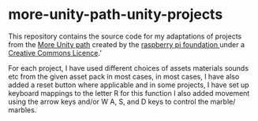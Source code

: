 # more-unity-path-unity-projects
This repository contains the source code for my adaptations of   projects   from the [More Unity path](rpf.io/more-unity) created by the [raspberry pi foundation ](https://www.raspberrypi.org/about/)under a [Creative Commons Licence](https://creativecommons.org/licenses/by-sa/4.0 ).’

For each project, I have used different choices of assets  materials sounds etc from the given asset pack in most cases, in most cases, I have also added a reset button where applicable and in some projects, I have set up keyboard mappings to the letter R for this function I also added movement using the arrow keys and/or W A, S, and D keys to control the marble/ marbles.
